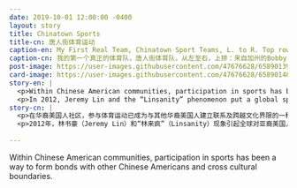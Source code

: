 ```yaml
---
date: 2019-10-01 12:00:00 -0400
layout: story
title: Chinatown Sports 
title-cn: 唐人街体育运动
caption-en: My First Real Team, Chinatown Sport Teams, L. to R. Top row. Bobby (Red Tie) Lee, CA; Gilbert Chin, FLA; Coach Lung Chin; Shang Wong Wu; Bill Chin. Bottom row. Robert (Smokey) Lee, Southbridge tower NY; James Wong, Seaford LI; Ralph Chin; Edwin "Peanut" Chu, Long Island; Daniel Wong, 1943, Museum of Chinese in America (MOCA) Collection
caption-cn: 我的第一个真正的体育队，唐人街体育队，从左至右，上排：来自加州的Bobby (Red Tie) Lee、来自佛罗里达的Gilbert Chin、Lung Chin教练、Shang Wong Wu、Bill Chin，下排： 来自纽约曼哈顿Southbridge tower的Robert (Smokey) Lee、来自长岛Seaford 的James Wong、Ralph Chin;、来自长岛的Edwin "Peanut" Chu、以及Daniel Wong，1943年，美国华人博物馆（MOCA）馆藏
post-image: https://user-images.githubusercontent.com/47676628/65890139-6b723580-e370-11e9-9641-afbbcd4c94de.jpg
card-image: https://user-images.githubusercontent.com/47676628/65890148-7036e980-e370-11e9-865f-04fe03affe95.jpg
story-en: |
  <p>Within Chinese American communities, participation in sports has been a way to form bonds with other Chinese Americans and cross cultural boundaries. In New York City’s Chinatown, basketball courts were scarce but 22 different basketball teams cropped up across the metropolitan area from the 40s to the mid-60s. During the mid-1930s, a group of young men called the Chinese Athletic Club (CAC) would meet for an hour every week at the Church of All Nations on Second Avenue and Houston Street in New York to play basketball and swim. The World War II draft and Japanese internment stole away many players from teams across the city. One of the CAC's founding members, Coach Lung Chin (Back Row, Center), consolidated the Chinese Basketball Club and the Dragons into the CAC and sacrificed time from his business to shape his players into true athletes. Representing the local Police 5th Precinct, the newly formed Chinatown Midgets, pictured above, won 25 straight games to win the Police Athletic League NYC Midget Championship in 1945, even playing an exhibition game before a sold out crowd at Madison Square Garden during the National Invitation Tournament (NIT) for college basketball that year. The team's success generated sources to form the Chinese Community Club (CCC.) </p>
  <p>In 2012, Jeremy Lin and the “Linsanity” phenomenon put a global spotlight on perceptions of Asian American masculinity, sparked a debate about the myth of a pure athletic meritocracy at work in evaluating player potential, and highlighted the degree to which Asian American basketball networks are able to produce elite players.</p>
story-cn: |
  <p>在华裔美国人社区，参与体育运动已成为与其他华裔美国人建立联系及跨越文化界限的一种方式。在纽约市的唐人街，篮球场稀缺，但从40年代到60年代中期，大都会地区涌现了22支不同的篮球队。20世纪30年代中期，一群名为“华人体育俱乐部”（Chinese Athletic Club ，简称CAC）的年轻人每周会在纽约第二大道和休斯顿街的万国教堂（Church of All Nations）聚会一个小时，一起打篮球和游泳。第二次世界大战的征兵和拘禁日本人带走了市内的许多队员。CAC的创始成员之一，教练Lung Chin（后排，中间）将华人篮球俱乐部（Chinese Basketball Club）和龙队（Dragons）合并为CAC，并牺牲了自己的工作时间，以培养他的球员成为真正的运动员。1945年，新成立的唐人街矮人队（Chinatown Midgets，见上图）代表当地警署第五辖区参加纽约警署体育联盟矮人冠军赛，连赢25场获得冠军。他们甚至还在当年的全国大学篮球邀请赛期间，在满座的麦迪逊花园广场里打了一场表演赛。该队的成功为华人社区俱乐部（Chinese Community Club，简称CCC）的成立奠定了基础。</p>
  <p>2012年，林书豪（Jeremy Lin）和“林来疯”（Linsanity）现象引起全球对亚裔美国人阳刚之气的关注，引发了一场关于纯粹地通过评估球员潜力来选拔体育英才的神话般的讨论，并着重强调了亚裔美国篮球界能够培养精英球员的程度。</p>
  
---
```

Within Chinese American communities, participation in sports has been a way to form bonds with other Chinese Americans and cross cultural boundaries.
